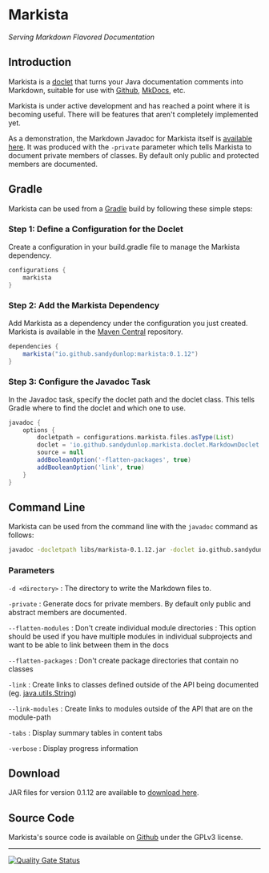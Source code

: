 # Markista

*Serving Markdown Flavored Documentation*

## Introduction

Markista is a [doclet](https://docs.oracle.com/javase/8/docs/technotes/guides/javadoc/doclet/overview.html) that turns your Java documentation comments into Markdown, suitable for use with [Github](https://github.com/), [MkDocs](https://www.mkdocs.org/), etc. 

Markista is under active development and has reached a point where it is becoming useful. There will be features that aren't completely implemented yet.

As a demonstration, the Markdown Javadoc for Markista itself is [available here](https://sandydunlop.github.io/markista/javadoc/doclet/).
It was produced with the `-private` parameter which tells Markista to document private members of classes. By default only public and protected members are documented.

## Gradle

Markista can be used from a [Gradle](https://gradle.org/) build by following these simple steps:

### Step 1: Define a Configuration for the Doclet

Create a configuration in your build.gradle file to manage the Markista dependency.

```groovy
configurations {
    markista
}
```

### Step 2: Add the Markista Dependency

Add Markista as a dependency under the configuration you just created.
Markista is available in the [Maven Central](https://central.sonatype.com/artifact/io.github.sandydunlop/markista) repository.

```groovy
dependencies {
    markista("io.github.sandydunlop:markista:0.1.12")
}
```

### Step 3: Configure the Javadoc Task

In the Javadoc task, specify the doclet path and the doclet class. This tells Gradle where to find the doclet and which one to use.

```groovy
javadoc {
    options {
        docletpath = configurations.markista.files.asType(List)
        doclet = 'io.github.sandydunlop.markista.doclet.MarkdownDoclet'
        source = null
        addBooleanOption('-flatten-packages', true)
        addBooleanOption('link', true)
    }
}
```

## Command Line

Markista can be used from the command line with the `javadoc` command as follows:

```bash
javadoc -docletpath libs/markista-0.1.12.jar -doclet io.github.sandydunlop.markista.doclet.MarkdownDoclet src/main/java/my.package/Hello.java
```

### Parameters

`-d <directory>`
:   The directory to write the Markdown files to.

`-private`
:   Generate docs for private members. By default only public 
    and abstract members are documented.

`--flatten-modules`
:  Don't create individual module directories
:  This option should be used if you have multiple modules in individual subprojects and want to be able to link between them in the docs

`--flatten-packages`
:  Don't create package directories that contain no classes

`-link`
:  Create links to classes defined outside of the API being 
   documented (eg. [java.utils.String](https://docs.oracle.com/en/java/javase/24/docs/api/java.base/java/lang/String.html))

`--link-modules`
:  Create links to modules outside of the API that are on the module-path

`-tabs`
:  Display summary tables in content tabs

`-verbose`
:  Display progress information

## Download

JAR files for version 0.1.12 are available to [download here](https://github.com/sandydunlop/markista/releases/tag/r0.1.12).


## Source Code

Markista's source code is available on [Github](https://github.com/sandydunlop/markista) under the GPLv3 license.

---

[![Quality Gate Status](https://sonarcloud.io/api/project_badges/measure?project=sandydunlop_markista&metric=alert_status)](https://sonarcloud.io/summary/new_code?id=sandydunlop_markista)

